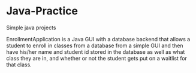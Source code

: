 # Java-Practice
Simple java projects

EnrollmentApplication is a Java GUI with a database backend that allows a student to enroll in classes from a database from a simple GUI and then have his/her name and student id stored in the database as well as what class they are in, and whether or not the student gets put on a waitlist for that class.
